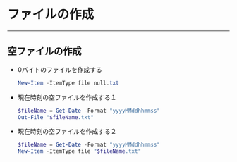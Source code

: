 # ファイルの作成

***

## 空ファイルの作成

* 0バイトのファイルを作成する

  ```PowerShell
  New-Item -ItemType file null.txt
  ```

* 現在時刻の空ファイルを作成する１

  ```PowerShell
  $fileName = Get-Date -Format "yyyyMMddhhmmss"
  Out-File "$fileName.txt"
  ```

* 現在時刻の空ファイルを作成する２

  ```PowerShell
  $fileName = Get-Date -Format "yyyyMMddhhmmss"
  New-Item -ItemType file "$fileName.txt"
  ```
